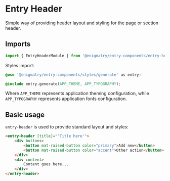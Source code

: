 # Entry Header

Simple way of providing header layout and styling for the page or section header.

## Imports

```ts
import { EntryHeaderModule } from '@enigmatry/entry-components/entry-header';
```

Styles import:

```css
@use '@enigmatry/entry-components/styles/generate' as entry;

@include entry.generate(APP_THEME, APP_TYPOGRAPHY);
```

Where `APP_THEME` represents application theming configuration, while `APP_TYPOGRAPHY` represents application fonts configuration.

## Basic usage

`entry-header` is used to provide standard layout and styles:

```html
<entry-header [title]="'Title here'">
    <div buttons>
        <button mat-raised-button color="primary">Add new</button>
        <button mat-raised-button color="accent">Other action</button>
    </div>
    <div content>
        Content goes here...
    </div>
</entry-header>
```

